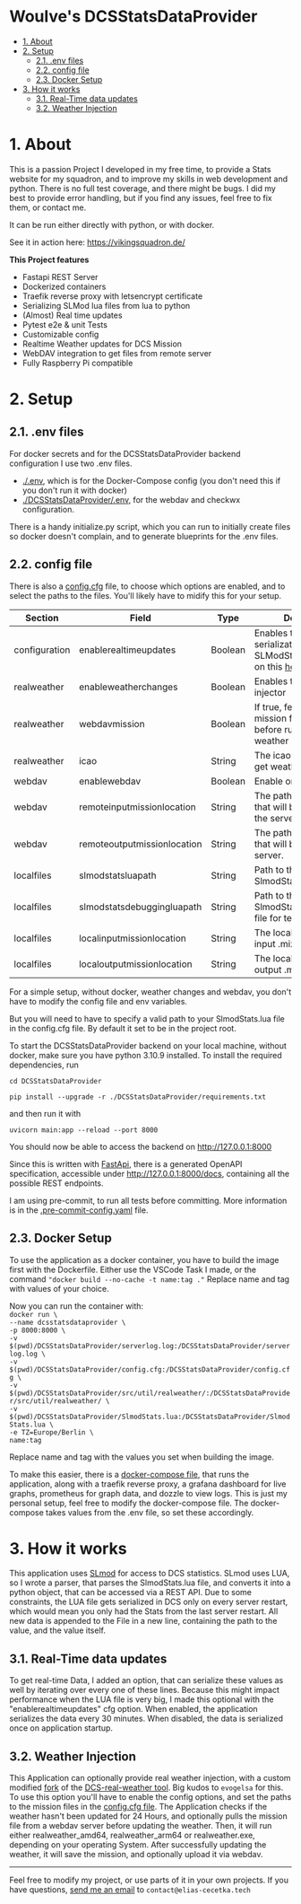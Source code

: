 <h1>Woulve's DCSStatsDataProvider</h1>

- [1. About](#1-about)
- [2. Setup](#2-setup)
  - [2.1. .env files](#21-env-files)
  - [2.2. config file](#22-config-file)
  - [2.3. Docker Setup](#23-docker-setup)
- [3. How it works](#3-how-it-works)
  - [3.1. Real-Time data updates](#31-real-time-data-updates)
  - [3.2. Weather Injection](#32-weather-injection)


# 1. About
This is a passion Project I developed in my free time, to provide a Stats website for my squadron, and to improve my skills in web development and python. There is no full test coverage, and there might be bugs. I did my best to provide error handling, but if you find any issues, feel free to fix them, or contact me.

It can be run either directly with python, or with docker.

See it in action here: https://vikingsquadron.de/

**This Project features**
- Fastapi REST Server
- Dockerized containers
- Traefik reverse proxy with letsencrypt certificate
- Serializing SLMod lua files from lua to python
- (Almost) Real time updates
- Pytest e2e & unit Tests
- Customizable config
- Realtime Weather updates for DCS Mission
- WebDAV integration to get files from remote server
- Fully Raspberry Pi compatible

# 2. Setup

## 2.1. .env files
For docker secrets and for the DCSStatsDataProvider backend configuration I use two .env files.
- [./.env](.env), which is for the Docker-Compose config (you don't need this if you don't run it with docker)
- [./DCSStatsDataProvider/.env](./DCSStatsDataProvider/.env), for the webdav and checkwx configuration.

There is a handy initialize.py script, which you can run to initially create files so docker doesn't complain, and to generate blueprints for the .env files.

## 2.2. config file
There is also a [config.cfg](./DCSStatsDataProvider/config.cfg) file, to choose which options are enabled, and to select the paths to the files. You'll likely have to midify this for your setup.

| Section       | Field                       | Type    | Description                                                                           | Depends on                                      | Default                                                           |
| ------------- | --------------------------- | ------- | ------------------------------------------------------------------------------------- | ----------------------------------------------- | ----------------------------------------------------------------- |
| configuration | enablerealtimeupdates       | Boolean | Enables the real-time serialization of the SLModStats.lua file. More on this [here](#31-real-time-data-updates) |                                                 | True                                                              |
| realweather   | enableweatherchanges        | Boolean | Enables the real weather injector                                                     |                                                 | False                                                             |
| realweather   | webdavmission               | Boolean | If true, fetches the mission from webdav before running the weather injector          | enableweatherchanges=True,<br>enablewebdav=True | False                                                             |
| realweather   | icao                        | String  | The icao of the airport to get weather from                                           | enableweatherchanges=True                       | UGSB                                                              |
| webdav        | enablewebdav                | Boolean | Enable or disable webdav                                                              |                                                 | False                                                             |
| webdav        | remoteinputmissionlocation  | String  | The path to the mission that will be fetched from the server.                         | enableweatherchanges=True,<br>enablewebdav=True | Active/mission.miz                                                |
| webdav        | remoteoutputmissionlocation | String  | The path to the mission that will be written to the server.                           | enableweatherchanges=True,<br>enablewebdav=True | Active/foothold_remastered_realweather.miz                        |
| localfiles    | slmodstatsluapath           | String  | Path to the SlmodStats.lua file                                                       |                                                 | ./SlmodStats.lua                                                  |
| localfiles    | slmodstatsdebuggingluapath  | String  | Path to the SlmodStatsDebugging.lua file for testing                                  |                                                 | ./SlmodStatsDebugging.lua                                         |
| localfiles    | localinputmissionlocation   | String  | The local path to the input .miz file                                                       | enableweatherchanges=True                       | ./src/util/realweather/Active/mission.miz                         |
| localfiles    | localoutputmissionlocation  | String  | The local path to the output .miz file                                                      | enableweatherchanges=True                       | ./src/util/realweather/Active/foothold_remastered_realweather.miz |

For a simple setup, without docker, weather changes and webdav, you don't have to modify the config file and env variables.

But you will need to have to specify a valid path to your SlmodStats.lua file in the config.cfg file.
By default it set to be in the project root.

To start the DCSStatsDataProvider backend on your local machine, without docker, make sure you have python 3.10.9 installed. To install the required dependencies, run

``cd DCSStatsDataProvider``

``pip install --upgrade -r ./DCSStatsDataProvider/requirements.txt``

and then run it with

``uvicorn main:app --reload --port 8000``

You should now be able to access the backend on http://127.0.0.1:8000

Since this is written with [FastApi](https://fastapi.tiangolo.com/), there is a generated OpenAPI specification, accessible under http://127.0.0.1:8000/docs, containing all the possible REST endpoints.

I am using pre-commit, to run all tests before committing. More information is in the [.pre-commit-config.yaml](.pre-commit-config.yaml) file.

## 2.3. Docker Setup
To use the application as a docker container, you have to build the image first with the Dockerfile.
Either use the VSCode Task I made, or the command ``"docker build --no-cache -t name:tag ."``
Replace name and tag with values of your choice.

Now you can run the container with: <br>
``docker run \``<br>
    ``--name dcsstatsdataprovider \``<br>
    ``-p 8000:8000 \``<br>
    ``-v $(pwd)/DCSStatsDataProvider/serverlog.log:/DCSStatsDataProvider/serverlog.log \``<br>
    ``-v $(pwd)/DCSStatsDataProvider/config.cfg:/DCSStatsDataProvider/config.cfg \``<br>
    ``-v $(pwd)/DCSStatsDataProvider/src/util/realweather/:/DCSStatsDataProvider/src/util/realweather/ \``<br>
    ``-v $(pwd)/DCSStatsDataProvider/SlmodStats.lua:/DCSStatsDataProvider/SlmodStats.lua \``<br>
    ``-e TZ=Europe/Berlin \``<br>
    ``name:tag``<br>

Replace name and tag with the values you set when building the image.

To make this easier, there is a [docker-compose file](docker-compose.yml), that runs the application, along with a traefik reverse proxy, a grafana dashboard for live graphs, prometheus for graph data, and dozzle to view logs.
This is just my personal setup, feel free to modify the docker-compose file.
The docker-compose takes values from the .env file, so set these accordingly.

# 3. How it works

This application uses [SLmod](https://github.com/mrSkortch/DCS-SLmod) for access to DCS statistics.
SLmod uses LUA, so I wrote a parser, that parses the SlmodStats.lua file, and converts it into a python object, that can be accessed via a REST API.
Due to some constraints, the LUA file gets serialized in DCS only on every server restart, which would mean you only had the Stats from the last server restart.
All new data is appended to the File in a new line, containing the path to the value, and the value itself.

## 3.1. Real-Time data updates
To get real-time Data, I added an option, that can serialize these values as well by iterating over every one of these lines.
Because this might impact performance when the LUA file is very big, I made this optional with the "enablerealtimeupdates" cfg option.
When enabled, the application serializes the data every 30 minutes.
When disabled, the data is serialized once on application startup.

## 3.2. Weather Injection
This Application can optionally provide real weather injection, with a custom modified [fork](https://github.com/Woulve/DCS-real-weather-vikings) of the [DCS-real-weather tool](https://github.com/evogelsa/DCS-real-weather).
Big kudos to ``evogelsa`` for this. To use this option you'll have to enable the config options, and set the paths to the mission files in the [config.cfg file](./DCSStatsDataProvider/config.cfg).
The Application checks if the weather hasn't been updated for 24 Hours, and optionally pulls the mission file from a webdav server before updating the weather.
Then, it will run either realweather_amd64, realweather_arm64 or realweather.exe, depending on your operating System. After successfully updating the weather, it will save the mission, and optionally upload it via webdav.




------
Feel free to modify my project, or use parts of it in your own projects.
If you have questions, <a href="mailto:contact@elias-cecetka.tech">send me an email</a> to ``contact@elias-cecetka.tech``
